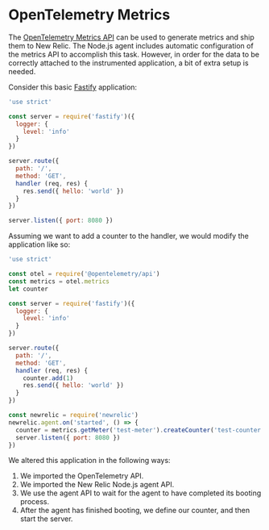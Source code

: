 # OpenTelemetry Metrics

The [OpenTelemetry Metrics API](https://opentelemetry.io/docs/specs/otel/metrics/api/)
can be used to generate metrics and ship them to New Relic. The Node.js agent
includes automatic configuration of the metrics API to accomplish this task.
However, in order for the data to be correctly attached to the instrumented
application, a bit of extra setup is needed.

Consider this basic [Fastify](https://fastify.dev/) application:

```js
'use strict'

const server = require('fastify')({
  logger: {
    level: 'info'
  }
})

server.route({
  path: '/',
  method: 'GET',
  handler (req, res) {
    res.send({ hello: 'world' })
  }
})

server.listen({ port: 8080 })
```

Assuming we want to add a counter to the handler, we would modify the
application like so:

```js
'use strict'

const otel = require('@opentelemetry/api')
const metrics = otel.metrics
let counter

const server = require('fastify')({
  logger: {
    level: 'info'
  }
})

server.route({
  path: '/',
  method: 'GET',
  handler (req, res) {
    counter.add(1)
    res.send({ hello: 'world' })
  }
})

const newrelic = require('newrelic')
newrelic.agent.on('started', () => {
  counter = metrics.getMeter('test-meter').createCounter('test-counter')
  server.listen({ port: 8080 })
})
```

We altered this application in the following ways:

1. We imported the OpenTelemetry API.
1. We imported the New Relic Node.js agent API.
1. We use the agent API to wait for the agent to have completed its booting
  process.
1. After the agent has finished booting, we define our counter, and then
  start the server.
